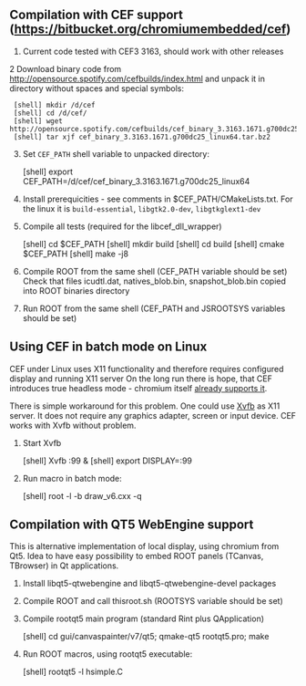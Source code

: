 ## Compilation with CEF support (https://bitbucket.org/chromiumembedded/cef)     

1. Current code tested with CEF3 3163, should work with other releases

2  Download binary code from http://opensource.spotify.com/cefbuilds/index.html and 
   unpack it in directory without spaces and special symbols: 
  
     [shell] mkdir /d/cef
     [shell] cd /d/cef/
     [shell] wget http://opensource.spotify.com/cefbuilds/cef_binary_3.3163.1671.g700dc25_linux64.tar.bz2 
     [shell] tar xjf cef_binary_3.3163.1671.g700dc25_linux64.tar.bz2

3. Set `CEF_PATH` shell variable to unpacked directory:
  
     [shell] export CEF_PATH=/d/cef/cef_binary_3.3163.1671.g700dc25_linux64
     
4. Install prerequicities - see comments in $CEF_PATH/CMakeLists.txt. 
   For the linux it is `build-essential`, `libgtk2.0-dev`, `libgtkglext1-dev`

5. Compile all tests (required for the libcef_dll_wrapper)
     
     [shell] cd $CEF_PATH
     [shell] mkdir build
     [shell] cd build
     [shell] cmake $CEF_PATH
     [shell] make -j8

6. Compile ROOT from the same shell (CEF_PATH variable should be set)
   Check that files icudtl.dat, natives_blob.bin, snapshot_blob.bin copied into ROOT binaries directory

7. Run ROOT from the same shell (CEF_PATH and JSROOTSYS variables should be set)



## Using CEF in batch mode on Linux

CEF under Linux uses X11 functionality and therefore requires configured display and running X11 server
On the long run there is hope, that CEF introduces true headless mode - chromium itself 
[already supports it](https://chromium.googlesource.com/chromium/src/+/lkgr/headless/README.md).

There is simple workaround for this problem.
One could use [Xvfb](https://en.wikipedia.org/wiki/Xvfb) as X11 server.
It does not require any graphics adapter, screen or input device.
CEF works with  Xvfb without problem. 

1. Start Xvfb

    [shell] Xvfb :99 &
    [shell] export DISPLAY=:99

2. Run macro in batch mode:
    
    [shell] root -l -b draw_v6.cxx -q



## Compilation with QT5 WebEngine support

This is alternative implementation of local display, using chromium from Qt5.
Idea to have easy possibility to embed ROOT panels (TCanvas, TBrowser) in Qt applications.  

1. Install libqt5-qtwebengine and libqt5-qtwebengine-devel packages

2. Compile ROOT and call thisroot.sh (ROOTSYS variable should be set)

3. Compile rootqt5 main program (standard Rint plus QApplication)
  
     [shell] cd gui/canvaspainter/v7/qt5; qmake-qt5 rootqt5.pro; make     

4. Run ROOT macros, using rootqt5 executable:

     [shell] rootqt5 -l hsimple.C

     
